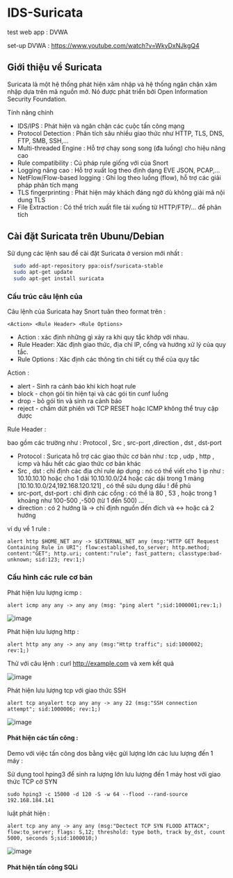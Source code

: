 # IDS-Suricata

test web app : DVWA 

set-up DVWA : https://www.youtube.com/watch?v=WkyDxNJkgQ4

## Giới thiệu về Suricata

Suricata là một hệ thống phát hiện xâm nhập và hệ thống ngăn chặn xâm nhập dựa trên mã nguồn mở. Nó được phát triển bởi Open Information Security Foundation.

Tính năng chính
* IDS/IPS	: Phát hiện và ngăn chặn các cuộc tấn công mạng
* Protocol Detection : Phân tích sâu nhiều giao thức như HTTP, TLS, DNS, FTP, SMB, SSH,...
* Multi-threaded Engine :	Hỗ trợ chạy song song (đa luồng) cho hiệu năng cao
* Rule compatibility	: Cú pháp rule giống với của Snort
* Logging nâng cao : Hỗ trợ xuất log theo định dạng EVE JSON, PCAP,...
* NetFlow/Flow-based logging : Ghi log theo luồng (flow), hỗ trợ các giải pháp phân tích mạng
* TLS fingerprinting : Phát hiện máy khách đáng ngờ dù không giải mã nội dung TLS
* File Extraction : Có thể trích xuất file tải xuống từ HTTP/FTP/... để phân tích

## Cài đặt Suricata trên Ubunu/Debian

Sử dụng các lệnh sau để cài đặt Suricata ở version mới nhất : 
```bash
  sudo add-apt-repository ppa:oisf/suricata-stable
  sudo apt-get update
  sudo apt-get install suricata
```
### Cấu trúc câu lệnh của 

Câu lệnh của Suricata hay Snort tuân theo format trên : 

```<Action> <Rule Header> <Rule Options>```

* Action : xác định những gì xảy ra khi quy tắc khớp với nhau.
* Rule Header: Xác định giao thức, địa chỉ IP, cổng và hướng xử lý của quy tắc.
* Rule Options :  Xác định các thông tin chi tiết cụ thể của quy tắc

Action : 
* alert - Sinh ra cảnh báo khi kích hoạt rule
* block - chọn gói tin hiện tại và các gói tin cunf luồng
* drop - bỏ gói tin và sinh ra cảnh báo
* reject - chấm dứt phiên với TCP RESET hoặc ICMP không thể truy cập được

Rule Header : 

bao gồm các trường như : Protocol , Src , src-port ,direction , dst , dst-port 

* Protocol : Suricata hỗ trợ các giao thức cơ bản như : tcp , udp , http , icmp và hầu hết các giao thức cơ bản khác
* Src , dst : chỉ định các địa chỉ rule áp dụng : nó có thể viết cho 1 ip như : 10.10.10.10 hoặc cho 1 dải 10.10.10.0/24 hoặc các dải trong 1 mảng [10.10.10.0/24,192.168.120.121] , có thể sửu dụng dấu ! để phủ 
* src-port, dst-port : chỉ định các cổng : có thể là 80 , 53 , hoặc trong 1 khoảng như 100-500 ,-500 (từ 1 đến 500) ...
* direction : có 2 hướng là -> chỉ định nguồn đến đích và <-> hoặc cả 2 hướng

ví dụ về 1 rule :

```alert http $HOME_NET any -> $EXTERNAL_NET any (msg:"HTTP GET Request Containing Rule in URI"; flow:established,to_server; http.method; content:"GET"; http.uri; content:"rule"; fast_pattern; classtype:bad-unknown; sid:123; rev:1;)```

### Cấu hình các rule cơ bản 

Phát hiện lưu lượng icmp : 

```alert icmp any any -> any any (msg: "ping alert ";sid:1000001;rev:1;)```

![image](https://github.com/user-attachments/assets/1f3dee95-a48f-425f-aa39-6fd375499557)

Phát hiện lưu lượng http : 

```alert http any any -> any any (msg:"Http traffic"; sid:1000002; rev:1;)```

Thử với câu lệnh : curl http://example.com và xem kết quả

![image](https://github.com/user-attachments/assets/0aded53b-4f68-4b92-97db-2a16813d2322)

Phát hiện lưu lượng tcp với giao thức SSH

```alert tcp anyalert tcp any any -> any 22 (msg:"SSH connection attempt"; sid:1000006; rev:1;)```

![image](https://github.com/user-attachments/assets/d44050e5-a291-4dcd-9ecf-9b180018a537)

#### Phát hiện các tấn công : 

Demo với việc tấn công dos bằng việc gửi lượng lớn các lưu lượng đến 1 máy :

Sử dụng tool hping3 để sinh ra lượng lớn lưu lượng đến 1 máy host với giao thức TCP cờ SYN 

```sudo hping3 -c 15000 -d 120 -S -w 64 --flood --rand-source 192.168.184.141```

luật phát hiện : 

```alert tcp any any -> any any (msg:"Dectect TCP SYN FLOOD ATTACK"; flow:to_server; flags: S,12; threshold: type both, track by_dst, count 5000, seconds 5;sid:1000010;)```

![image](https://github.com/user-attachments/assets/a6ce8876-b4aa-4599-bc01-dfa2facd49d7)

#### Phát hiện tấn công SQLi 



